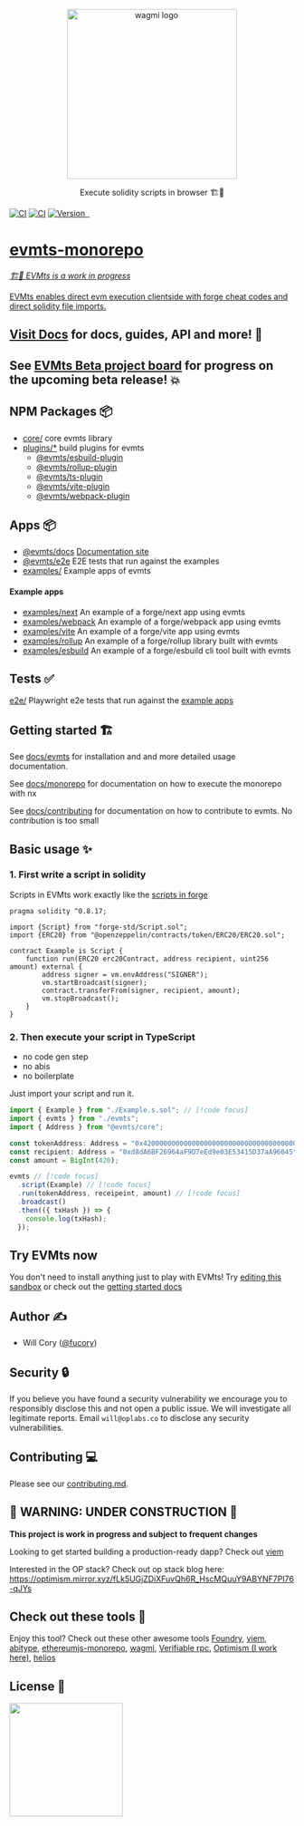 <p align="center">
  <a href="https://evmts.dev/">
    <picture>
      <source media="(prefers-color-scheme: dark)" srcset="https://user-images.githubusercontent.com/35039927/218812217-92f0f784-cb85-43b9-9ca6-e2b9effd9eb2.png">
      <img alt="wagmi logo" src="https://user-images.githubusercontent.com/35039927/218812217-92f0f784-cb85-43b9-9ca6-e2b9effd9eb2.png" width="auto" height="300">
    </picture>
  </a>
</p>

<p align="center">
  Execute solidity scripts in browser 🏗️🚧
<p>

[![CI](https://github.com/evmts/evmts-monorepo/actions/workflows/e2e.yml/badge.svg)](https://github.com/evmts/evmts-monorepo/actions/workflows/e2e.yml)
[![CI](https://github.com/evmts/evmts-monorepo/actions/workflows/unit.yml/badge.svg)](https://github.com/evmts/evmts-monorepo/actions/workflows/unit.yml)
<a href="https://www.npmjs.com/package/@evmts/core">
<img src="https://img.shields.io/npm/v/@evmts/core?style=flat" alt="Version">
</a>
<a href="https://www.npmjs.com/package/@evmts/core" target="\_parent">
<img alt="" src="https://img.shields.io/npm/dm/@evmts/core.svg" />
</a>
<a href="https://bundlephobia.com/package/@evmts/core@latest" target="\_parent">
<img alt="" src="https://badgen.net/bundlephobia/minzip/@evmts/core" />
</a><a href="#badge">

# evmts-monorepo

_🏗️🚧 EVMts is a work in progress_

EVMts enables direct evm execution clientside with forge cheat codes and direct solidity file imports.

## Visit [Docs](https://evmts.dev/) for docs, guides, API and more! 📄

## See [EVMts Beta project board](https://github.com/orgs/evmts/projects/1) for progress on the upcoming beta release! 💥

## NPM Packages 📦

- [core/](/core) core evmts library
- [plugins/\*](/plugins) build plugins for evmts
  - [@evmts/esbuild-plugin](/plugins/esbuild-plugin)
  - [@evmts/rollup-plugin](/plugins/rollup-plugin)
  - [@evmts/ts-plugin](/plugins/ts-plugin)
  - [@evmts/vite-plugin](/plugins/vite-plugin)
  - [@evmts/webpack-plugin](/plugins/webpack-plugin)

## Apps 📦

- [@evmts/docs](/docs) [Documentation site](https://evmts.dev)
- [@evmts/e2e](/e2e) E2E tests that run against the examples
- [examples/](/examples) Example apps of evmts

#### Example apps

- [examples/next](./examples/forge-next/) An example of a forge/next app using evmts
- [examples/webpack](./examples/webpack) An example of a forge/webpack app using evmts
- [examples/vite](./examples/vite) An example of a forge/vite app using evmts
- [examples/rollup](./examples/rollup) An example of a forge/rollup library built with evmts
- [examples/esbuild](./examples/esbuild) An example of a forge/esbuild cli tool built with evmts

## Tests ✅

[e2e/](/e2e) Playwright e2e tests that run against the [example apps](./example)

## Getting started 🏗️

See [docs/evmts](/docs/introduction/get-started.md) for installation and and more detailed usage documentation.

See [docs/monorepo](/docs/monorepo.md) for documentation on how to execute the monorepo with nx

See [docs/contributing](/docs/contributing.md) for documentation on how to contribute to evmts. No contribution is too small

## Basic usage ✨

### 1. First write a script in solidity

Scripts in EVMts work exactly like the [scripts in forge](https://book.getfoundry.sh/tutorials/solidity-scripting)

```solidity [Example.s.sol]
pragma solidity ^0.8.17;

import {Script} from "forge-std/Script.sol";
import {ERC20} from "@openzeppelin/contracts/token/ERC20/ERC20.sol";

contract Example is Script {
    function run(ERC20 erc20Contract, address recipient, uint256 amount) external {
        address signer = vm.envAddress("SIGNER");
        vm.startBroadcast(signer);
        contract.transferFrom(signer, recipient, amount);
        vm.stopBroadcast();
    }
}
```

### 2. Then execute your script in TypeScript

- no code gen step
- no abis
- no boilerplate

Just import your script and run it.

```ts [example.ts]
import { Example } from "./Example.s.sol"; // [!code focus]
import { evmts } from "./evmts";
import { Address } from "@evmts/core";

const tokenAddress: Address = "0x4200000000000000000000000000000000000042";
const recipient: Address = "0xd8dA6BF26964aF9D7eEd9e03E53415D37aA96045";
const amount = BigInt(420);

evmts // [!code focus]
  .script(Example) // [!code focus]
  .run(tokenAddress, receipeint, amount) // [!code focus]
  .broadcast()
  .then(({ txHash }) => {
    console.log(txHash);
  });
```

## Try EVMts now

You don't need to install anything just to play with EVMts! Try [editing this sandbox](https://github.com/evmts/evmts-monorepo/issues/10) or check out the [getting started docs](https://evmts.dev/introduction/installation.html)

## Author ✍️

- Will Cory ([@fucory](https://twitter.com/fucory))

## Security 🔒

If you believe you have found a security vulnerability we encourage you to responsibly disclose this and not open a public issue. We will investigate all legitimate reports. Email `will@oplabs.co` to disclose any security vulnerabilities.

## Contributing 💻

Please see our [contributing.md](/docs/contributing.md).

## 🚧 WARNING: UNDER CONSTRUCTION 🚧

**This project is work in progress and subject to frequent changes**

Looking to get started building a production-ready dapp? Check out [viem](https://viem.sh) <br />

Interested in the OP stack? Check out op stack blog here: https://optimism.mirror.xyz/fLk5UGjZDiXFuvQh6R_HscMQuuY9ABYNF7PI76-qJYs

## Check out these tools 🔧

Enjoy this tool? Check out these other awesome tools [Foundry](https://github.com/foundry-rs/foundry/tree/master/forge), [viem](https://viem.sh), [abitype](https://abitype.dev/), [ethereumjs-monorepo](https://github.com/ethereumjs/ethereumjs-monorepo), [wagmi](https://wagmi.sh/react/comparison), [Verifiable rpc](https://github.com/liamzebedee/eth-verifiable-rpc), [Optimism (I work here)](https://github.com/ethereum-optimism/optimism), [helios](https://github.com/a16z/helios)

## License 📄

<a href="./LICENSE"><img src="https://user-images.githubusercontent.com/35039927/231030761-66f5ce58-a4e9-4695-b1fe-255b1bceac92.png" width="200" /></a>

